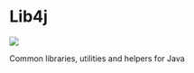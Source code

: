 # Lib4j
[![](https://jitpack.io/v/Mouse0w0/Lib4j.svg)](https://jitpack.io/#Mouse0w0/Lib4j)

Common libraries, utilities and helpers for Java
